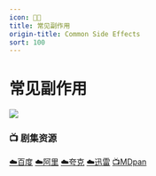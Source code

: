 ```yaml
---
icon: 🍄‍🟫
title: 常见副作用
origin-title: Common Side Effects
sort: 100
---
```

# 常见副作用

![](/assets/image/%E5%BE%AE%E4%BF%A1%E5%9B%BE%E7%89%87_20250205215923.jpg)

### 📺 剧集资源 <Badge type="warning" text="漫迪MDsub" />

[☁️百度](https://pan.baidu.com/s/1z0aJadRNrISL4of4nzgJWw?pwd=g4kc) [☁️阿里](https://www.alipan.com/s/mK1M9j1FVbm) [☁️夸克](https://pan.quark.cn/s/4e06b3a9ffe3) [☁️迅雷](https://pan.xunlei.com/s/VOILQ0I5rCYbsoDckdmqeHRcA1?pwd=b45j#) [📺MDpan](https://pan.mdsub.top/%E5%B8%B8%E8%A7%81%E5%89%AF%E4%BD%9C%E7%94%A8)
